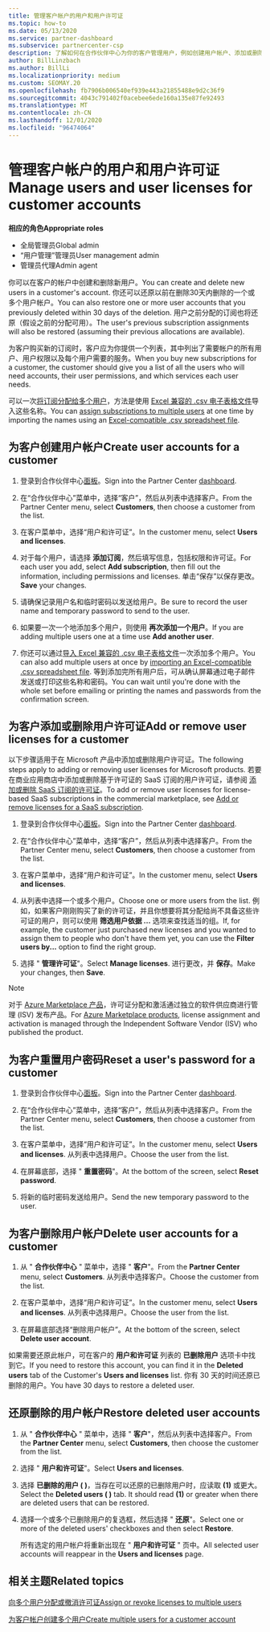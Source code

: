 ```yaml
---
title: 管理客户帐户的用户和用户许可证
ms.topic: how-to
ms.date: 05/13/2020
ms.service: partner-dashboard
ms.subservice: partnercenter-csp
description: 了解如何在合作伙伴中心为你的客户管理用户，例如创建用户帐户、添加或删除用户许可证、重置用户密码、删除或还原用户帐户。
author: BillLinzbach
ms.author: BillLi
ms.localizationpriority: medium
ms.custom: SEOMAY.20
ms.openlocfilehash: fb7906b006540ef939e443a21855488e9d2c36f9
ms.sourcegitcommit: 4043c791402f0acebee6ede160a135e87fe92493
ms.translationtype: MT
ms.contentlocale: zh-CN
ms.lasthandoff: 12/01/2020
ms.locfileid: "96474064"
---
```

# <a name="manage-users-and-user-licenses-for-customer-accounts"></a><span data-ttu-id="f7cca-103">管理客户帐户的用户和用户许可证</span><span class="sxs-lookup"><span data-stu-id="f7cca-103">Manage users and user licenses for customer accounts</span></span>

<span data-ttu-id="f7cca-104">**相应的角色**</span><span class="sxs-lookup"><span data-stu-id="f7cca-104">**Appropriate roles**</span></span>

- <span data-ttu-id="f7cca-105">全局管理员</span><span class="sxs-lookup"><span data-stu-id="f7cca-105">Global admin</span></span>
- <span data-ttu-id="f7cca-106">“用户管理”管理员</span><span class="sxs-lookup"><span data-stu-id="f7cca-106">User management admin</span></span>
- <span data-ttu-id="f7cca-107">管理员代理</span><span class="sxs-lookup"><span data-stu-id="f7cca-107">Admin agent</span></span>


<span data-ttu-id="f7cca-108">你可以在客户的帐户中创建和删除新用户。</span><span class="sxs-lookup"><span data-stu-id="f7cca-108">You can create and delete new users in a customer's account.</span></span> <span data-ttu-id="f7cca-109">你还可以还原以前在删除30天内删除的一个或多个用户帐户。</span><span class="sxs-lookup"><span data-stu-id="f7cca-109">You can also restore one or more user accounts that you previously deleted within 30 days of the deletion.</span></span> <span data-ttu-id="f7cca-110">用户之前分配的订阅也将还原（假设之前的分配可用）。</span><span class="sxs-lookup"><span data-stu-id="f7cca-110">The user's previous subscription assignments will also be restored (assuming their previous allocations are available).</span></span>

<span data-ttu-id="f7cca-111">为客户购买新的订阅时，客户应为你提供一个列表，其中列出了需要帐户的所有用户、用户权限以及每个用户需要的服务。</span><span class="sxs-lookup"><span data-stu-id="f7cca-111">When you buy new subscriptions for a customer, the customer should give you a list of all the users who will need accounts, their user permissions, and which services each user needs.</span></span>  

<span data-ttu-id="f7cca-112">可以一次[将订阅分配给多个用户](bulk-license-provisioning-for-multiple-users.md)，方法是使用 [Excel 兼容的 .csv 电子表格文件](adding-multiple-users-to-a-customer-account.md)导入这些名称。</span><span class="sxs-lookup"><span data-stu-id="f7cca-112">You can [assign subscriptions to multiple users](bulk-license-provisioning-for-multiple-users.md) at one time by importing the names using an [Excel-compatible .csv spreadsheet file](adding-multiple-users-to-a-customer-account.md).</span></span>

<a href="" id="createuseraccounts"></a>

## <a name="create-user-accounts-for-a-customer"></a><span data-ttu-id="f7cca-113">为客户创建用户帐户</span><span class="sxs-lookup"><span data-stu-id="f7cca-113">Create user accounts for a customer</span></span>

1. <span data-ttu-id="f7cca-114">登录到合作伙伴中心[面板](https://partner.microsoft.com/dashboard)。</span><span class="sxs-lookup"><span data-stu-id="f7cca-114">Sign into the Partner Center [dashboard](https://partner.microsoft.com/dashboard).</span></span>

2. <span data-ttu-id="f7cca-115">在“合作伙伴中心”菜单中，选择“客户”，然后从列表中选择客户。</span><span class="sxs-lookup"><span data-stu-id="f7cca-115">From the Partner Center menu, select **Customers**, then choose a customer from the list.</span></span>

3. <span data-ttu-id="f7cca-116">在客户菜单中，选择“用户和许可证”。</span><span class="sxs-lookup"><span data-stu-id="f7cca-116">In the customer menu, select **Users and licenses**.</span></span>

4. <span data-ttu-id="f7cca-117">对于每个用户，请选择 **添加订阅**，然后填写信息，包括权限和许可证。</span><span class="sxs-lookup"><span data-stu-id="f7cca-117">For each user you add, select **Add subscription**, then fill out the information, including permissions and licenses.</span></span> <span data-ttu-id="f7cca-118">单击“保存”以保存更改。</span><span class="sxs-lookup"><span data-stu-id="f7cca-118">**Save** your changes.</span></span>

5. <span data-ttu-id="f7cca-119">请确保记录用户名和临时密码以发送给用户。</span><span class="sxs-lookup"><span data-stu-id="f7cca-119">Be sure to record the user name and temporary password to send to the user.</span></span>

6. <span data-ttu-id="f7cca-120">如果要一次一个地添加多个用户，则使用 **再次添加一个用户**。</span><span class="sxs-lookup"><span data-stu-id="f7cca-120">If you are adding multiple users one at a time use **Add another user**.</span></span>

7. <span data-ttu-id="f7cca-121">你还可以通过[导入 Excel 兼容的 .csv 电子表格文件](adding-multiple-users-to-a-customer-account.md)一次添加多个用户。</span><span class="sxs-lookup"><span data-stu-id="f7cca-121">You can also add multiple users at once by [importing an Excel-compatible .csv spreadsheet file](adding-multiple-users-to-a-customer-account.md).</span></span> <span data-ttu-id="f7cca-122">等到添加完所有用户后，可从确认屏幕通过电子邮件发送或打印这些名称和密码。</span><span class="sxs-lookup"><span data-stu-id="f7cca-122">You can wait until you're done with the whole set before emailing or printing the names and passwords from the confirmation screen.</span></span>

<a href="" id="userlicensing"></a>

## <a name="add-or-remove-user-licenses-for-a-customer"></a><span data-ttu-id="f7cca-123">为客户添加或删除用户许可证</span><span class="sxs-lookup"><span data-stu-id="f7cca-123">Add or remove user licenses for a customer</span></span>

<span data-ttu-id="f7cca-124">以下步骤适用于在 Microsoft 产品中添加或删除用户许可证。</span><span class="sxs-lookup"><span data-stu-id="f7cca-124">The following steps apply to adding or removing user licenses for Microsoft products.</span></span> <span data-ttu-id="f7cca-125">若要在商业应用商店中添加或删除基于许可证的 SaaS 订阅的用户许可证，请参阅 [添加或删除 SaaS 订阅的许可证](csp-commercial-marketplace-manage.md#add-or-remove-licenses-for-a-saas-subscription)。</span><span class="sxs-lookup"><span data-stu-id="f7cca-125">To add or remove user licenses for license-based SaaS subscriptions in the commercial marketplace, see [Add or remove licenses for a SaaS subscription](csp-commercial-marketplace-manage.md#add-or-remove-licenses-for-a-saas-subscription).</span></span>

1. <span data-ttu-id="f7cca-126">登录到合作伙伴中心[面板](https://partner.microsoft.com/dashboard)。</span><span class="sxs-lookup"><span data-stu-id="f7cca-126">Sign into the Partner Center [dashboard](https://partner.microsoft.com/dashboard).</span></span>

2. <span data-ttu-id="f7cca-127">在“合作伙伴中心”菜单中，选择“客户”，然后从列表中选择客户。</span><span class="sxs-lookup"><span data-stu-id="f7cca-127">From the Partner Center menu, select **Customers**, then choose a customer from the list.</span></span>

3. <span data-ttu-id="f7cca-128">在客户菜单中，选择“用户和许可证”。</span><span class="sxs-lookup"><span data-stu-id="f7cca-128">In the customer menu, select **Users and licenses**.</span></span>

4. <span data-ttu-id="f7cca-129">从列表中选择一个或多个用户。</span><span class="sxs-lookup"><span data-stu-id="f7cca-129">Choose one or more users from the list.</span></span> <span data-ttu-id="f7cca-130">例如，如果客户刚刚购买了新的许可证，并且你想要将其分配给尚不具备这些许可证的用户，则可以使用 **筛选用户依据 ...** 选项来查找适当的组。</span><span class="sxs-lookup"><span data-stu-id="f7cca-130">If, for example, the customer just purchased new licenses and you wanted to assign them to people who don't have them yet, you can use the **Filter users by...** option to find the right group.</span></span>

5. <span data-ttu-id="f7cca-131">选择 " **管理许可证**"。</span><span class="sxs-lookup"><span data-stu-id="f7cca-131">Select **Manage licenses**.</span></span> <span data-ttu-id="f7cca-132">进行更改，并 **保存**。</span><span class="sxs-lookup"><span data-stu-id="f7cca-132">Make your changes, then **Save**.</span></span>

> [!NOTE]
> <span data-ttu-id="f7cca-133">对于 [Azure Marketplace 产品](csp-commercial-marketplace-manage.md#assign-licenses-and-activate-a-subscription-on-behalf-of-a-customer)，许可证分配和激活通过独立的软件供应商进行管理 (ISV) 发布产品。</span><span class="sxs-lookup"><span data-stu-id="f7cca-133">For [Azure Marketplace products](csp-commercial-marketplace-manage.md#assign-licenses-and-activate-a-subscription-on-behalf-of-a-customer), license assignment and activation is managed through the Independent Software Vendor (ISV) who published the product.</span></span>

<a href="" id="resetpassword"></a>

## <a name="reset-a-users-password-for-a-customer"></a><span data-ttu-id="f7cca-134">为客户重置用户密码</span><span class="sxs-lookup"><span data-stu-id="f7cca-134">Reset a user's password for a customer</span></span>

1. <span data-ttu-id="f7cca-135">登录到合作伙伴中心[面板](https://partner.microsoft.com/dashboard)。</span><span class="sxs-lookup"><span data-stu-id="f7cca-135">Sign into the Partner Center [dashboard](https://partner.microsoft.com/dashboard).</span></span>

2. <span data-ttu-id="f7cca-136">在“合作伙伴中心”菜单中，选择“客户”，然后从列表中选择客户。</span><span class="sxs-lookup"><span data-stu-id="f7cca-136">From the Partner Center menu, select **Customers**, then choose a customer from the list.</span></span>

3.  <span data-ttu-id="f7cca-137">在客户菜单中，选择“用户和许可证”。</span><span class="sxs-lookup"><span data-stu-id="f7cca-137">In the customer menu, select **Users and licenses**.</span></span> <span data-ttu-id="f7cca-138">从列表中选择用户。</span><span class="sxs-lookup"><span data-stu-id="f7cca-138">Choose the user from the list.</span></span>

4.  <span data-ttu-id="f7cca-139">在屏幕底部，选择 " **重置密码**"。</span><span class="sxs-lookup"><span data-stu-id="f7cca-139">At the bottom of the screen, select **Reset password**.</span></span> 

5.  <span data-ttu-id="f7cca-140">将新的临时密码发送给用户。</span><span class="sxs-lookup"><span data-stu-id="f7cca-140">Send the new temporary password to the user.</span></span>

<a href="" id="deleteuseraccounts"></a>

## <a name="delete-user-accounts-for-a-customer"></a><span data-ttu-id="f7cca-141">为客户删除用户帐户</span><span class="sxs-lookup"><span data-stu-id="f7cca-141">Delete user accounts for a customer</span></span>

1.  <span data-ttu-id="f7cca-142">从 " **合作伙伴中心** " 菜单中，选择 " **客户**"。</span><span class="sxs-lookup"><span data-stu-id="f7cca-142">From the **Partner Center** menu, select **Customers**.</span></span> <span data-ttu-id="f7cca-143">从列表中选择客户。</span><span class="sxs-lookup"><span data-stu-id="f7cca-143">Choose the customer from the list.</span></span>

2.  <span data-ttu-id="f7cca-144">在客户菜单中，选择“用户和许可证”。</span><span class="sxs-lookup"><span data-stu-id="f7cca-144">In the customer menu, select **Users and licenses**.</span></span> <span data-ttu-id="f7cca-145">从列表中选择用户。</span><span class="sxs-lookup"><span data-stu-id="f7cca-145">Choose the user from the list.</span></span>

3.  <span data-ttu-id="f7cca-146">在屏幕底部选择“删除用户帐户”。</span><span class="sxs-lookup"><span data-stu-id="f7cca-146">At the bottom of the screen, select **Delete user account**.</span></span>

<span data-ttu-id="f7cca-147">如果需要还原此帐户，可在客户的 **用户和许可证** 列表的 **已删除用户** 选项卡中找到它。</span><span class="sxs-lookup"><span data-stu-id="f7cca-147">If you need to restore this account, you can find it in the **Deleted users** tab of the Customer's **Users and licenses** list.</span></span> <span data-ttu-id="f7cca-148">你有 30 天的时间还原已删除的用户。</span><span class="sxs-lookup"><span data-stu-id="f7cca-148">You have 30 days to restore a deleted user.</span></span>

<a href="" id="restoreuseraccounts"></a>

## <a name="restore-deleted-user-accounts"></a><span data-ttu-id="f7cca-149">还原删除的用户帐户</span><span class="sxs-lookup"><span data-stu-id="f7cca-149">Restore deleted user accounts</span></span>

1.  <span data-ttu-id="f7cca-150">从 " **合作伙伴中心** " 菜单中，选择 " **客户**"，然后从列表中选择客户。</span><span class="sxs-lookup"><span data-stu-id="f7cca-150">From the **Partner Center** menu, select **Customers**, then choose the customer from the list.</span></span>

2.  <span data-ttu-id="f7cca-151">选择 " **用户和许可证**"。</span><span class="sxs-lookup"><span data-stu-id="f7cca-151">Select **Users and licenses**.</span></span>

3.  <span data-ttu-id="f7cca-152">选择 **已删除的用户 ( )**，当存在可以还原的已删除用户时，应读取 **(1)** 或更大。</span><span class="sxs-lookup"><span data-stu-id="f7cca-152">Select the **Deleted users ( )** tab. It should read **(1)** or greater when there are deleted users that can be restored.</span></span>

4.  <span data-ttu-id="f7cca-153">选择一个或多个已删除用户的复选框，然后选择 " **还原**"。</span><span class="sxs-lookup"><span data-stu-id="f7cca-153">Select one or more of the deleted users' checkboxes and then select **Restore**.</span></span>

    <span data-ttu-id="f7cca-154">所有选定的用户帐户将重新出现在 " **用户和许可证** " 页中。</span><span class="sxs-lookup"><span data-stu-id="f7cca-154">All selected user accounts will reappear in the **Users and licenses** page.</span></span>

## <a name="related-topics"></a><span data-ttu-id="f7cca-155">相关主题</span><span class="sxs-lookup"><span data-stu-id="f7cca-155">Related topics</span></span>


[<span data-ttu-id="f7cca-156">向多个用户分配或撤消许可证</span><span class="sxs-lookup"><span data-stu-id="f7cca-156">Assign or revoke licenses to multiple users</span></span>](bulk-license-provisioning-for-multiple-users.md)

[<span data-ttu-id="f7cca-157">为客户帐户创建多个用户</span><span class="sxs-lookup"><span data-stu-id="f7cca-157">Create multiple users for a customer account</span></span>](adding-multiple-users-to-a-customer-account.md)